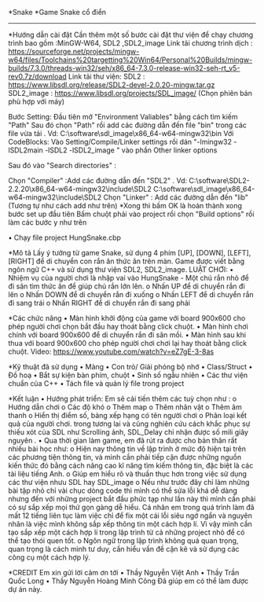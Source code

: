 *Snake
*Game Snake cổ điển
________________________________________


*Hướng dẫn cài đặt
Cần thêm một số bước cài đặt thư viện để chạy chương trình bao gồm :MinGW-W64, SDL2 ,SDL2_image
Link tải chương trình dịch : https://sourceforge.net/projects/mingw-w64/files/Toolchains%20targetting%20Win64/Personal%20Builds/mingw-builds/7.3.0/threads-win32/seh/x86_64-7.3.0-release-win32-seh-rt_v5-rev0.7z/download
Link tải thư viện:
SDL2 : https://www.libsdl.org/release/SDL2-devel-2.0.20-mingw.tar.gz
SDL2_image : https://www.libsdl.org/projects/SDL_image/ (Chọn phiên bản phù hợp với máy)

Bước Setting:
Đầu tiên mở "Environment Valiables" bằng cách tìm kiếm "Path"
Sau đó chọn "Path" rồi add các đường dẫn đến file "bin" trong các file vừa tải . Vd: C:\software\sdl_image\x86_64-w64-mingw32\bin
Với CodeBlocks:
Vào Setting/Compile/Linker settings rồi dán "-lmingw32 -lSDL2main -lSDL2 -lSDL2_image " vào phần Other linker options

Sau đó vào "Search directories" :

Chọn "Compiler" :Add các đường dẫn đến "SDL2" . Vd: C:\software\SDL2-2.2.20\x86_64-w64-mingw32\include\SDL2 C:\software\sdl_image\x86_64-w64-mingw32\include\SDL2
Chọn "Linker" : Add các đường dẫn đến "lib" (Tương tự như cách add như trên) *Xong thì bấm OK là hoàn thành xong bước set up đầu tiên
Bấm chuột phải vào project rồi chọn "Build options" rồi làm các bước y như trên


•	Chạy file project HungSnake.cbp



*Mô tả
Lấy ý tưởng từ game Snake, sử dụng 4 phím [UP], [DOWN], [LEFT], [RIGHT] để di chuyển con rắn ăn thức ăn trên màn.
Game được viết bằng ngôn ngữ C++ và sử dụng thư viện SDL2, SDL2_image.
LUẬT CHƠI:
•	Nhiệm vụ của người chơi là nhập vai vào HungSnake - Một chú rắn nhỏ để đi săn tìm thức ăn để giúp chú rắn lớn lên. 
o	Nhấn UP  để di chuyển rắn đi lên
o	Nhấn DOWN để di chuyển rắn đi xuống
o	Nhấn LEFT để di chuyển rắn đi sang trái
o	Nhấn RIGHT  để di chuyển rắn đi sang phải



*Các chức năng
•	Màn hình khởi động của game với board 900x600 cho phép người chơi chọn bắt đầu hay thoát bằng click chuột.
•	Màn hình chơi chính với board 900x600 để di chuyển rắn đi săn mồi.
•	Màn hình sau khi thua với board 900x600 cho phép người chơi chơi lại hay thoát bằng click chuột.
Video: https://www.youtube.com/watch?v=eZ7gE-3-8as



*Kỹ thuật đã sử dụng
•	Mảng
•	Con trỏ/ Giải phóng bộ nhớ
•	Class/Struct
•	Đồ hoạ
•	Bắt sự kiện bàn phím, chuột
•	Sinh số ngẫu nhiên 
•	Các thư viện chuẩn của C++
•	Tách file và quản lý file trong project



*Kết luận
•	Hướng phát triển: Em sẽ cải tiến thêm các tuỳ chọn như :
o	Hướng dẫn chơi
o	Các độ khó
o	Thêm map
o	Thêm nhân vật
o	Thêm âm thanh
o	Hiển thị điểm số,  bảng xếp hạng có tên người chơi 
o	Phân loại kết quả của người chơi.
trong tương lai và cũng nghiên cứu cách khắc phục sự thiếu xót của SDL như Scrolling ảnh, SDL_Delay chỉ nhận được số mili giây nguyên .
•	Qua thời gian làm game, em đã rút ra được cho bản thân rất nhiều bài học như:
o	Hiện nay thông tin về lập trình ở mức độ hiện tại trên các phương tiện thông tin, và mình cần phải tiếp cận được những nguồn kiến thức đó bằng cách nâng cao kĩ năng tìm kiếm thông tin, đặc biệt là các tài liệu tiếng Anh.
o	Giúp em hiểu rõ và thuần thục hơn trong việc sử dụng các thư viện nhưu SDL hay SDL_image
o	Nếu như trước đây chỉ làm những bài tập nhỏ chỉ vài chục dòng code thì mình có thể sửa lỗi khá dễ dàng nhưng đến với những project bắt đầu phức tạp như lần này thì mình cần phải có sự sắp xếp mọi thứ gọn gàng dễ hiểu. Cá nhân em trong quá trình làm đã mất 12 tiếng liên tục làm việc chỉ để fix một cái lỗi siêu ngớ ngẩn và nguyên nhân là việc mình không sắp xếp thông tin một cách hợp lí. Vì vậy mình cần tạo sắp xếp một cách hợp lí trong lập trình từ cả những project nhỏ để có thể tạo thói quen tốt.
o	Ngôn ngữ trong lập trình không quá quan trọng, quan trọng là cách mình tư duy, cần hiểu vấn đề cặn kẽ và sử dụng các công cụ một cách hợp lý.



*CREDIT
Em xin gửi lời cảm ơn tới
•	Thầy Nguyễn Việt Anh
•	Thầy Trần Quốc Long
•	Thầy Nguyễn Hoàng Minh Công
Đã giúp em có thể làm được dự án này.
